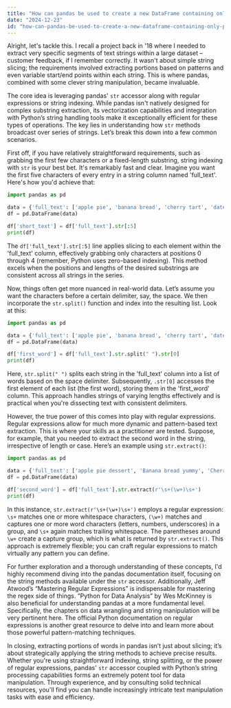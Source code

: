 ```yaml
---
title: "How can pandas be used to create a new DataFrame containing only portions of words?"
date: "2024-12-23"
id: "how-can-pandas-be-used-to-create-a-new-dataframe-containing-only-portions-of-words"
---
```


Alright, let's tackle this. I recall a project back in '18 where I needed to extract very specific segments of text strings within a large dataset – customer feedback, if I remember correctly. It wasn't about simple string slicing; the requirements involved extracting portions based on patterns and even variable start/end points within each string. This is where pandas, combined with some clever string manipulation, became invaluable.

The core idea is leveraging pandas' `str` accessor along with regular expressions or string indexing. While pandas isn't natively designed for complex substring extraction, its vectorization capabilities and integration with Python’s string handling tools make it exceptionally efficient for these types of operations. The key lies in understanding how `str` methods broadcast over series of strings. Let’s break this down into a few common scenarios.

First off, if you have relatively straightforward requirements, such as grabbing the first few characters or a fixed-length substring, string indexing with `str` is your best bet. It's remarkably fast and clear. Imagine you want the first five characters of every entry in a string column named 'full_text'. Here's how you'd achieve that:

```python
import pandas as pd

data = {'full_text': ['apple pie', 'banana bread', 'cherry tart', 'date cake']}
df = pd.DataFrame(data)

df['short_text'] = df['full_text'].str[:5]
print(df)
```

The `df['full_text'].str[:5]` line applies slicing to each element within the 'full_text' column, effectively grabbing only characters at positions 0 through 4 (remember, Python uses zero-based indexing). This method excels when the positions and lengths of the desired substrings are consistent across all strings in the series.

Now, things often get more nuanced in real-world data. Let’s assume you want the characters before a certain delimiter, say, the space. We then incorporate the `str.split()` function and index into the resulting list. Look at this:

```python
import pandas as pd

data = {'full_text': ['apple pie', 'banana bread', 'cherry tart', 'date cake']}
df = pd.DataFrame(data)

df['first_word'] = df['full_text'].str.split(" ").str[0]
print(df)
```

Here, `str.split(" ")` splits each string in the 'full_text' column into a list of words based on the space delimiter. Subsequently, `.str[0]` accesses the first element of each list (the first word), storing them in the 'first_word' column. This approach handles strings of varying lengths effectively and is practical when you're dissecting text with consistent delimiters.

However, the true power of this comes into play with regular expressions. Regular expressions allow for much more dynamic and pattern-based text extraction. This is where your skills as a practitioner are tested. Suppose, for example, that you needed to extract the second word in the string, irrespective of length or case. Here’s an example using `str.extract()`:

```python
import pandas as pd

data = {'full_text': ['apple pie dessert', 'Banana bread yummy', 'Cherry tart is great', 'date cake is nice']}
df = pd.DataFrame(data)

df['second_word'] = df['full_text'].str.extract(r'\s+(\w+)\s+')
print(df)
```

In this instance, `str.extract(r'\s+(\w+)\s+')` employs a regular expression: `\s+` matches one or more whitespace characters, `(\w+)` matches and captures one or more word characters (letters, numbers, underscores) in a group, and `\s+` again matches trailing whitespace. The parentheses around `\w+` create a capture group, which is what is returned by `str.extract()`. This approach is extremely flexible; you can craft regular expressions to match virtually any pattern you can define.

For further exploration and a thorough understanding of these concepts, I'd highly recommend diving into the pandas documentation itself, focusing on the string methods available under the `str` accessor. Additionally, Jeff Atwood’s “Mastering Regular Expressions” is indispensable for mastering the regex side of things. “Python for Data Analysis” by Wes McKinney is also beneficial for understanding pandas at a more fundamental level. Specifically, the chapters on data wrangling and string manipulation will be very pertinent here. The official Python documentation on regular expressions is another great resource to delve into and learn more about those powerful pattern-matching techniques.

In closing, extracting portions of words in pandas isn’t just about slicing; it’s about strategically applying the string methods to achieve precise results. Whether you're using straightforward indexing, string splitting, or the power of regular expressions, pandas' `str` accessor coupled with Python’s string processing capabilities forms an extremely potent tool for data manipulation. Through experience, and by consulting solid technical resources, you'll find you can handle increasingly intricate text manipulation tasks with ease and efficiency.

